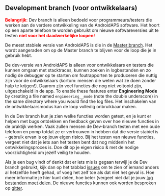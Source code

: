## Development branch (voor ontwikkelaars)
<font color="#FF0000"><strong>Belangrijk:</strong></font> Dev branch is alleen bedoeld voor programmeurs/testers die werken aan de verdere ontwikkeling van de AndroidAPS software. Het hoort op een aparte telefoon te worden gebruikt om nieuwe softwareversies uit te testen <font color="#FF0000"><strong>niet voor het daadwerkelijke loopen!</strong></font>

De meest stabiele versie van AndroidAPS is die in de [Master branch](https://github.com/nightscout/AndroidAPS/tree/master).  Het wordt aangeraden om op de Master branch te blijven voor de loop die je in gebruik hebt.

De dev-versie van AndroidAPS is alleen voor ontwikkelaars en testers die kunnen omgaan met stacktraces, kunnen zoeken in logbestanden en zo nodig de debugger op te starten om foutrapporten te produceren die nuttig zijn voor de ontwikkelaars (kortom: mensen die weten wat ze doen zonder hulp te krijgen!). Daarom zijn veel functies die nog niet voltooid zijn, uitgeschakeld in de app. To enable these features enter **Engineering Mode** by creating a file named `engineering__mode` (note the double underscore) in the same directory where you would find the log files. Het inschakelen van de ontwikkelaarsmodus kan de loop volledig onbruikbaar maken.

In de Dev branch kun je zien welke functies worden getest, en je kunt er helpen met bugs ontdekken en feedback geven over hoe nieuwe functies in de praktijk werken.  Vaak zullen mensen de Dev-branch testen met een oude telefoon en pomp totdat ze er vertrouwen in hebben dat die versie stabiel is - gebruik ervan is op jouw eigen risico.  Bij het testen van nieuwe functies, vergeet niet dat je iets aan het testen bent dat nog middenin het ontwikkelingsproces is. Doe dit op je eigen risico & met de nodige voorzichtigheid om jezelf veilig te houden.

Als je een bug vindt of denkt dat er iets mis is gegaan terwijl je de Dev branch gebruikt, kijk dan op het tabblad [issues](https://github.com/nightscout/AndroidAPS/issues) om te zien of iemand anders al hetzelfde heeft gehad, of voeg het zelf toe als dat niet het geval is.  Hoe meer informatie je hier kunt delen, hoe beter (vergeet niet dat je jouw [log bestanden moet delen](../Usage/Accessing-logfiles.md).  De nieuwe functies kunnen ook worden besproken op [gitter](https://gitter.im/MilosKozak/AndroidAPS).
